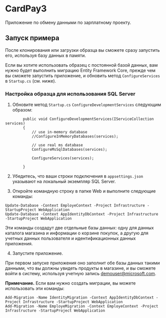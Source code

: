 ﻿# CardPay3

Приложение по обмену данными по зарплатному проекту.

## Запуск примера

После клонирования или загрузки образца вы сможете сразу запустить его, используя базу данных в памяти.

Если вы хотите использовать образец с постоянной базой данных, вам нужно будет выполнить миграцию Entity Framework Core, прежде чем вы сможете запустить приложение, и обновить метод `ConfigureServices` в `Startup.cs` (см. ниже).

### Настройка образца для использования SQL Server

1. Обновите метод `Startup.cs` `ConfigureDevelopmentServices` следующим образом:

```
        public void ConfigureDevelopmentServices(IServiceCollection services)
        {
            // use in-memory database
            //ConfigureInMemoryDatabases(services);

            // use real ms database
            ConfigureMsSqlDatabases(services);

            ConfigureServices(services);

        }
```
2. Убедитесь, что ваши строки подключения в `appsettings.json` указывают на локальный экземпляр SQL Server.

3. Откройте командную строку в папке Web и выполните следующие команды:

```
Update-Database -Context EmployeContext -Project Infrastructure -StartupProject WebApplication
Update-Database -Context AppIdentityDbContext -Project Infrastructure -StartupProject WebApplication
```

Эти команды создадут две отдельные базы данных: одну для данных каталога магазина и информации о корзине покупок, а другую для учетных данных пользователя и идентификационных данных приложения.

4. Запустите приложение.

При первом запуске приложения оно заполнит обе базы данных такими данными, что вы должны увидеть продукты в магазине, и вы сможете войти в систему, используя учетную запись demouser@microsoft.com.

**Примечание.** Если вам нужно создать миграции, вы можете использовать эти команды:

```
Add-Migration -Name IdentityMigration -Context AppIdentityDbContext -Project Infrastructure -StartupProject WebApplication
Add-Migration -Name EmployeMigration -Context EmployeContext -Project Infrastructure -StartupProject WebApplication
```
